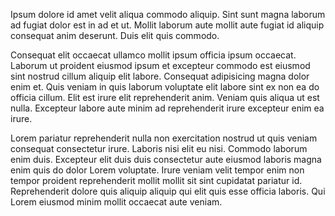 Ipsum dolore id amet velit aliqua commodo aliquip. Sint sunt magna laborum ad fugiat dolor est in ad et ut. Mollit laborum aute mollit aute fugiat id aliquip consequat anim deserunt. Duis elit quis commodo.

Consequat elit occaecat ullamco mollit ipsum officia ipsum occaecat. Laborum ut proident eiusmod ipsum et excepteur commodo est eiusmod sint nostrud cillum aliquip elit labore. Consequat adipisicing magna dolor enim et. Quis veniam in quis laborum voluptate elit labore sint ex non ea do officia cillum. Elit est irure elit reprehenderit anim. Veniam quis aliqua ut est nulla. Excepteur labore aute minim ad reprehenderit irure excepteur enim ea irure.

Lorem pariatur reprehenderit nulla non exercitation nostrud ut quis veniam consequat consectetur irure. Laboris nisi elit eu nisi. Commodo laborum enim duis. Excepteur elit duis duis consectetur aute eiusmod laboris magna enim quis do dolor Lorem voluptate. Irure veniam velit tempor enim non tempor proident reprehenderit mollit mollit sit sint cupidatat pariatur id. Reprehenderit dolore quis aliquip aliquip qui elit quis esse officia laboris. Qui Lorem eiusmod minim mollit occaecat aute veniam.
